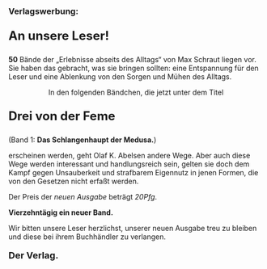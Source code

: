 <h3>Verlagswerbung:</h3>

<p style="font-size: x-large;"><strong>An unsere Leser!</strong></p>

__50__ Bände der „Erlebnisse abseits des Alltags“ von Max Schraut liegen vor.
Sie haben das gebracht, was sie bringen sollten: eine Entspannung für den Leser
und eine Ablenkung von den Sorgen und Mühen des Alltags.

<p style="text-align: center">In den folgenden Bändchen, die jetzt unter dem
Titel</p>

<p style="font-size: x-large;"><strong>Drei von der Feme</strong></p>

(Band 1: __Das Schlangenhaupt der Medusa.__)

erscheinen werden, geht Olaf K. Abelsen andere Wege. Aber auch diese Wege
werden interessant und handlungsreich sein, gelten sie doch dem Kampf gegen
Unsauberkeit und strafbarem Eigennutz in jenen Formen, die von den Gesetzen
nicht erfaßt werden.

Der Preis der *neuen Ausgabe* beträgt *20Pfg*.

__Vierzehntägig ein neuer Band.__

Wir bitten unsere Leser herzlichst, unserer neuen Ausgabe treu zu bleiben und
diese bei ihrem Buchhändler zu verlangen.

<p style="font-size: large; text-alignment: right;"><strong>Der
Verlag.</strong></p>

